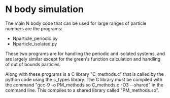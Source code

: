 # N body simulation

The main N body code that can be used for large ranges of particle numbers are the programs:
- Nparticle_periodic.py
- Nparticle_isolated.py

These two programs are for handling the periodic and isolated systems, and are largely similar except for the green's
function calculation and handling of out of bounds particles.

Along with these programs is a C library "C_methods.c" that is called by the python code using the c_types library. The C library must be compiled with the command "gcc-9 -o PM_methods.so C_methods.c -O3 --shared" in the command line. This compiles to a shared library called "PM_methods.so".